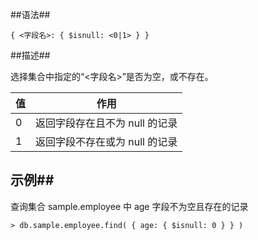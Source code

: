 
##语法##

```lang-json
{ <字段名>: { $isnull: <0|1> } }
```

##描述##

选择集合中指定的“<字段名>”是否为空，或不存在。

| 值  | 作用 |
| --- | ---- |
| 0   | 返回字段存在且不为 null 的记录 |
| 1   | 返回字段不存在或为 null 的记录 |

## 示例##

查询集合 sample.employee 中 age 字段不为空且存在的记录

```lang-javascript
> db.sample.employee.find( { age: { $isnull: 0 } } )
```
